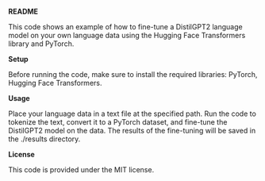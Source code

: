 **README**

This code shows an example of how to fine-tune a DistilGPT2 language model on your own language data using the Hugging Face Transformers library and PyTorch.

**Setup**

Before running the code, make sure to install the required libraries: PyTorch, Hugging Face Transformers.

**Usage**

Place your language data in a text file at the specified path.
Run the code to tokenize the text, convert it to a PyTorch dataset, and fine-tune the DistilGPT2 model on the data.
The results of the fine-tuning will be saved in the ./results directory.

**License**

This code is provided under the MIT license.
